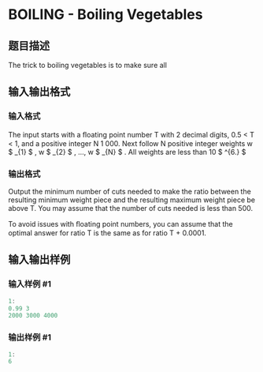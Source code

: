 # BOILING - Boiling Vegetables

## 题目描述

The trick to boiling vegetables is to make sure all

## 输入输出格式

### 输入格式

The input starts with a ﬂoating point number T with 2 decimal digits, 0.5 < T < 1, and a positive integer N 1 000. Next follow N positive integer weights w $ _{1} $ , w $ _{2} $ , ..., w $ _{N} $ . All weights are less than 10 $ ^{6.} $

### 输出格式

Output the minimum number of cuts needed to make the ratio between the resulting minimum weight piece and the resulting maximum weight piece be above T. You may assume that the number of cuts needed is less than 500.

To avoid issues with ﬂoating point numbers, you can assume that the optimal answer for ratio T is the same as for ratio T + 0.0001.

## 输入输出样例

### 输入样例 #1

```cpp
1:
0.99 3
2000 3000 4000
```


### 输出样例 #1

```cpp
1:
6
```


